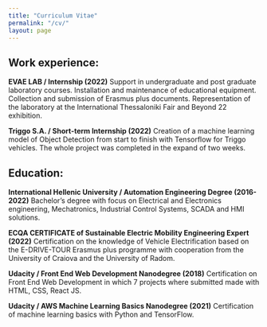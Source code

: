 ```yaml
---
title: "Curriculum Vitae"
permalink: "/cv/"
layout: page
---
```


## Work experience:

**EVAE LAB / Internship (2022)** 
Support in undergraduate and post graduate laboratory courses.
Installation and maintenance of educational equipment. Collection and
submission of Erasmus plus documents. Representation of the
laboratory at the International Thessaloniki Fair and Beyond 22
exhibition.

**Triggo S.A. / Short-term Internship (2022)**
Creation of a machine learning model of Object Detection from start to
finish with Tensorflow for Triggo vehicles. The whole project was
completed in the expand of two weeks.

## **Education:**

**International Hellenic University / Automation Engineering Degree (2016-2022)**
Bachelor’s degree with focus on Electrical and Electronics engineering,
Mechatronics, Industrial Control Systems, SCADA and HMI solutions.

**ECQA CERTIFICATE of Sustainable Electric Mobility Engineering Expert (2022)**
Certification on the knowledge of Vehicle Electrification based on the
E-DRIVE-TOUR Erasmus plus programme with cooperation from the
University of Craiova and the University of Radom.

**Udacity / Front End Web Development Nanodegree (2018)**
Certification on Front End Web Development in which 7 projects
where submitted made with HTML, CSS, React JS.

**Udacity / AWS Machine Learning Basics Nanodegree (2021)**
Certification of machine learning basics with Python and TensorFlow.
